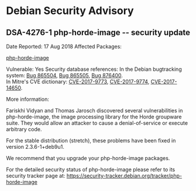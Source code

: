 
Debian Security Advisory
========================


DSA-4276-1 php-horde-image -- security update
---------------------------------------------



Date Reported:
17 Aug 2018
Affected Packages:

[php-horde-image](https://packages.debian.org/src:php-horde-image)

Vulnerable:
Yes
Security database references:
In the Debian bugtracking system: [Bug 865504](https://bugs.debian.org/cgi-bin/bugreport.cgi?bug=865504), [Bug 865505](https://bugs.debian.org/cgi-bin/bugreport.cgi?bug=865505), [Bug 876400](https://bugs.debian.org/cgi-bin/bugreport.cgi?bug=876400).  
In Mitre's CVE dictionary: [CVE-2017-9773](https://security-tracker.debian.org/tracker/CVE-2017-9773), [CVE-2017-9774](https://security-tracker.debian.org/tracker/CVE-2017-9774), [CVE-2017-14650](https://security-tracker.debian.org/tracker/CVE-2017-14650).  

More information:

Fariskhi Vidyan and Thomas Jarosch discovered several vulnerabilities
in php-horde-image, the image processing library for the Horde
groupware suite. They would allow an attacker to cause a
denial-of-service or execute arbitrary code.


For the stable distribution (stretch), these problems have been fixed in
version 2.3.6-1+deb9u1.


We recommend that you upgrade your php-horde-image packages.


For the detailed security status of php-horde-image please refer to
its security tracker page at:
<https://security-tracker.debian.org/tracker/php-horde-image>





